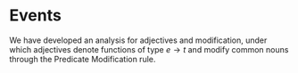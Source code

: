 # Events

We have developed an analysis for adjectives and modification, under which adjectives denote functions of type $e \rightarrow t$ and modify common nouns through the Predicate Modification rule. 
